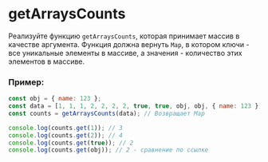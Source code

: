 # getArraysCounts

Реализуйте функцию `getArraysCounts`, которая принимает массив в качестве аргумента. 
Функция должна вернуть `Map`, в котором ключи - все уникальные элементы в массиве, а значения - количество этих элементов в массиве.

### Пример:

```javascript
const obj = { name: 123 };
const data = [1, 1, 1, 2, 2, 2, 2, true, true, obj, obj, { name: 123 }];
const counts = getArraysCounts(data); // Возвращает Map

console.log(counts.get(1)); // 3
console.log(counts.get(2)); // 4
console.log(counts.get(true)); // 2
console.log(counts.get(obj)); // 2 - сравнение по ссылке
```
